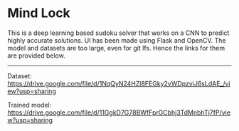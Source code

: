 # Mind Lock

This is a deep learning based sudoku solver that works on a CNN to predict highly accurate solutions. UI has been made using Flask and OpenCV.
The model and datasets are too large, even for git lfs. Hence the links for them are provided below.

-----------

Dataset: https://drive.google.com/file/d/1NqQyN24HZl8FEGky2vWDpzviJ6sLdAE_/view?usp=sharing

Trained model: https://drive.google.com/file/d/11GgkD7G78BWfFprGCbhj3TdMnbhTj7fP/view?usp=sharing
